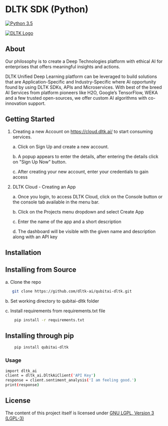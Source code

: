 # DLTK SDK (Python)
[![Python 3.5](https://img.shields.io/badge/python-3.5-blue.svg)](https://www.python.org/downloads/release/python-350/)


[![DLTK Logo](dltk.png)](https://cloud.dltk.ai/)

## About

Our philosophy is to create a Deep Technologies platform with ethical AI for enterprises that offers meaningful insights and actions. 

DLTK Unified Deep Learning platform can be leveraged to build solutions that are Application-Specific and Industry-Specific where AI opportunity found by using DLTK SDKs, APIs and Microservices. With best of the breed AI Services from platform pioneers like H2O, Google’s TensorFlow, WEKA and a few trusted open-sources, we offer custom AI algorithms with co-innovation support. 

## Getting Started

1. Creating a new Account on https://cloud.dltk.ai/ to start consuming services.

    a. Click on Sign Up and create a new account.

    b. A popup appears to enter the details, after entering the details click on "Sign Up Now" button.

    c. After creating your new account, enter your credentials to gain access

2. DLTK Cloud - Creating an App

    a. Once you login, to access DLTK Cloud, click on the Console button or the console tab available in the menu bar.

    b. Click on the Projects menu dropdown and select Create App

    c. Enter the name of the app and a short description

    d. The dashboard will be visible with the given name and description along with an API key

## Installation

## Installing from Source

a. Clone the repo

```sh
   git clone https://github.com/dltk-ai/qubitai-dltk.git
``` 
b. Set working directory to qubitai-dltk folder

c. Install requirements from requirements.txt file

```sh
    pip install -r requirements.txt
```

## Installing through pip
```sh
    pip install qubitai-dltk
```
### Usage

```sh
import dltk_ai
client = dltk_ai.DltkAiClient('API Key')
response = client.sentiment_analysis('I am feeling good.')
print(response)
```


## License

The content of this project itself is licensed under [GNU LGPL, Version 3 (LGPL-3)](https://github.com/dltk-ai/qubitai-dltk/blob/master/python/LICENSE)
